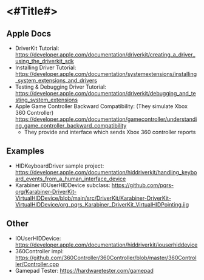 #  <#Title#>



## Apple Docs

- DriverKit Tutorial: https://developer.apple.com/documentation/driverkit/creating_a_driver_using_the_driverkit_sdk
- Installing Driver Tutorial: https://developer.apple.com/documentation/systemextensions/installing_system_extensions_and_drivers
- Testing & Debugging Driver Tutorial:  https://developer.apple.com/documentation/driverkit/debugging_and_testing_system_extensions
- Apple Game Controller Backward Compatibility: (They simulate Xbox 360 Controller) https://developer.apple.com/documentation/gamecontroller/understanding_game_controller_backward_compatibility
    - They provide and interface which sends Xbox 360 controller reports

## Examples

- HIDKeyboardDriver sample project: https://developer.apple.com/documentation/hiddriverkit/handling_keyboard_events_from_a_human_interface_device
- Karabiner IOUserHIDDevice subclass: https://github.com/pqrs-org/Karabiner-DriverKit-VirtualHIDDevice/blob/main/src/DriverKit/Karabiner-DriverKit-VirtualHIDDevice/org_pqrs_Karabiner_DriverKit_VirtualHIDPointing.iig

## Other

- IOUserHIDDevice: https://developer.apple.com/documentation/hiddriverkit/iouserhiddevice
- 360Controller impl: https://github.com/360Controller/360Controller/blob/master/360Controller/Controller.cpp
- Gamepad Tester: https://hardwaretester.com/gamepad

